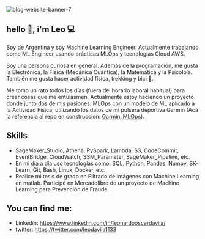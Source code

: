 ![blog-website-banner-7](https://user-images.githubusercontent.com/42939877/173470157-14d1e945-fd75-4f4f-95d1-d963b9b6b3f5.jpg)




## hello 👋, i'm Leo 💻
Soy de Argentina y soy Machine Learning Engineer. Actualmente trabajando como ML Engineer usando prácticas MLOps y tecnologías Cloud AWS. 
 
Soy una persona curiosa en general. Además de la programación, me gusta la Electrónica, la Física (Mecánica Cuántica), la Matemática y la Psicoloía. También me gusta hacer actividad física, trekking y bici 🚴. 

Me tomo un rato todos los días (fuera del horario laboral habitual) para crear cosas que me entuiasmen. Actualmente estoy haciendo un proyecto donde junto dos de mis pasiones: MLOps con un modelo de ML aplicado a la Actividad Física, utilizando los datos de mi pulsera deportiva Garmin (Acá la referencia al repo en construccion: [Garmin_MLOps](https://github.com/Leonardo1133/Garmin_MLOps)).  

## Skills
- SageMaker_Studio, Athena, PySpark, Lambda, S3, CodeCommit, EventBridge, CloudWatch, SSM_Parameter, SageMaker_Pipeline, etc.
- En mi día a día uso tecnologías como: SQL, Python, Pandas, Numpy, SK-Learn, Git, Bash, Linux, Docker, etc.
- Realice mi tesis de grado en Filtrado de imágenes con Machine Learning en matlab. Participé en Mercadolibre de un proyecto de Machine Learning para Prevención de Fraude.

## You can find me:
- Linkedin: https://www.linkedin.com/in/leonardooscardavila/
- twitter: https://twitter.com/leodavila1133









<!--
**Leonardo1133/Leonardo1133** is a ✨ _special_ ✨ repository because its `README.md` (this file) appears on your GitHub profile.

Here are some ideas to get you started:

- 🔭 I’m currently working on ...
- 🌱 I’m currently learning ...
- 👯 I’m looking to collaborate on ...
- 🤔 I’m looking for help with ...
- 💬 Ask me about ...
- 📫 How to reach me: ...
- 😄 Pronouns: ...
- ⚡ Fun fact: ...
-->
